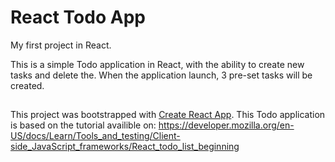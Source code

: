 # React Todo App

My first project in React.

This is a simple Todo application in React, with the ability to create new tasks and delete the.
When the application launch, 3 pre-set tasks will be created.

##
This project was bootstrapped with [Create React App](https://github.com/facebook/create-react-app).
This Todo application is based on the tutorial availible on: https://developer.mozilla.org/en-US/docs/Learn/Tools_and_testing/Client-side_JavaScript_frameworks/React_todo_list_beginning
